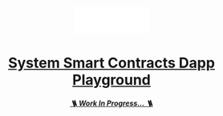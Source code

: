 <p align="center">
<br />
<a href="https://hedera.com/"><img src="./public/brandings/hedera-logo.png" width="150" alt=""/>
<h1 align="center"> System Smart Contracts Dapp Playground </h1>
<h5 align="center"> 🪜 Work In Progress... 🪜</h5>
</p>
